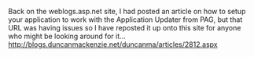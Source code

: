 Back on the weblogs.asp.net site, I had posted an article on how to setup your application to work with the Application Updater from PAG, but that URL was having issues so I have reposted it up onto this site for anyone who might be looking around for it&#8230; <a href="http://blogs.duncanmackenzie.net/duncanma/articles/2812.aspx" target="_blank" class="broken_link">http://blogs.duncanmackenzie.net/duncanma/articles/2812.aspx<br /> </a>